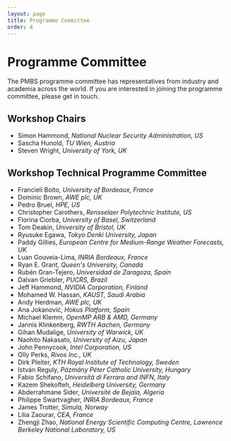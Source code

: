 ```yaml
---
layout: page
title: Programme Committee
order: 4
---
```


Programme Committee
===================

The PMBS programme committee has representatives from industry and academia across the world.
If you are interested in joining the programme committee, please get in touch.

Workshop Chairs
---------------

* Simon Hammond, _National Nuclear Security Administration, US_
* Sascha Hunold, _TU Wien, Austria_
* Steven Wright, _University of York, UK_

Workshop Technical Programme Committee
------------------------------------

* Francieli Boito, _University of Bordeaux, France_
* Dominic Brown, _AWE plc, UK_
* Pedro Bruel, _HPE, US_
* Christopher Carothers, _Rensselaer Polytechnic Institute, US_
* Florina Ciorba, _University of Basel, Switzerland_
* Tom Deakin, _University of Bristol, UK_
* Ryusuke Egawa, _Tokyo Denki University, Japan_
* Paddy Gillies, _European Centre for Medium-Range Weather Forecasts, UK_
* Luan Gouveia-Lima, _INRIA Bordeaux, France_
* Ryan E. Grant, _Queen's University, Canada_
* Rubén Gran-Tejero, _Universidad de Zaragoza, Spain_
* Dalvan Griebler, _PUCRS, Brazil_
* Jeff Hammond, _NVIDIA Corporation, Finland_
* Mohamed W. Hassan, _KAUST, Saudi Arabia_
* Andy Herdman, _AWE plc, UK_
* Ana Jokanović, _Hokus Platform, Spain_
* Michael Klemm, _OpenMP ARB & AMD, Germany_
* Jannis Klinkenberg, _RWTH Aachen, Germany_
* Gihan Mudalige, _University of Warwick, UK_
* Naohito Nakasato, _University of Aizu, Japan_
* John Pennycook, _Intel Corporation, US_
* Olly Perks, _Rivos Inc., UK_
* Dirk Pleiter, _KTH Royal Institute of Technology, Sweden_
* István Reguly, _Pázmány Péter Catholic University, Hungary_
* Fabio Schifano, _Università di Ferrara and INFN, Italy_
* Kazem Shekofteh, _Heidelberg University, Germany_
* Abderrahmane Sider, _Université de Bejaïa, Algeria_
* Philippe Swartvagher, _INRIA Bordeaux, France_
* James Trotter, _Simula, Norway_
* Lilia Zaourar, _CEA, France_
* Zhengji Zhao, _National Energy Scientific Computing Centre, Lawrence Berkeley National Laboratory, US_


